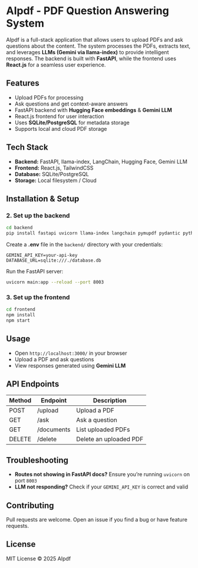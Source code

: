 # AIpdf - PDF Question Answering System

AIpdf is a full-stack application that allows users to upload PDFs and ask questions about the content. The system processes the PDFs, extracts text, and leverages **LLMs (Gemini via llama-index)** to provide intelligent responses. The backend is built with **FastAPI**, while the frontend uses **React.js** for a seamless user experience.

## Features
- Upload PDFs for processing
- Ask questions and get context-aware answers
- FastAPI backend with **Hugging Face embeddings** & **Gemini LLM**
- React.js frontend for user interaction
- Uses **SQLite/PostgreSQL** for metadata storage
- Supports local and cloud PDF storage

## Tech Stack
- **Backend:** FastAPI, llama-index, LangChain, Hugging Face, Gemini LLM
- **Frontend:** React.js, TailwindCSS
- **Database:** SQLite/PostgreSQL
- **Storage:** Local filesystem / Cloud

## Installation & Setup

### 2. Set up the backend
```sh
cd backend
pip install fastapi uvicorn llama-index langchain pymupdf pydantic python-dotenv numpy pandas
```
Create a **.env** file in the `backend/` directory with your credentials:
```
GEMINI_API_KEY=your-api-key
DATABASE_URL=sqlite:///./database.db
```
Run the FastAPI server:
```sh
uvicorn main:app --reload --port 8003
```

### 3. Set up the frontend
```sh
cd frontend
npm install
npm start
```

## Usage
- Open `http://localhost:3000/` in your browser
- Upload a PDF and ask questions
- View responses generated using **Gemini LLM**

## API Endpoints
| Method | Endpoint         | Description                |
|--------|----------------|----------------------------|
| POST   | /upload        | Upload a PDF              |
| GET    | /ask         | Ask a question            |
| GET    | /documents     | List uploaded PDFs        |
| DELETE | /delete        | Delete an uploaded PDF    |

## Troubleshooting
- **Routes not showing in FastAPI docs?** Ensure you’re running `uvicorn` on port `8003`
- **LLM not responding?** Check if your `GEMINI_API_KEY` is correct and valid

## Contributing
Pull requests are welcome. Open an issue if you find a bug or have feature requests.

## License
MIT License © 2025 AIpdf

